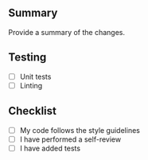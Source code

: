 ## Summary
Provide a summary of the changes.

## Testing
- [ ] Unit tests
- [ ] Linting

## Checklist
- [ ] My code follows the style guidelines
- [ ] I have performed a self-review
- [ ] I have added tests
